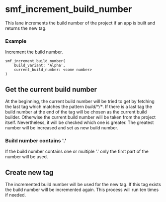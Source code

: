 # smf_increment_build_number

This lane increments the build number of the project if an app is built and returns the new tag.

### Example
Increment the build number.
```
smf_increment_build_number(
    build_variant: 'Alpha',
    current_build_number: <some number>
)
```

## Get the current build number
At the beginning, the current build number will be tried to get by fetching the last tag which matches the pattern *build/\*/\**. If there is a last tag the build number at the end of the tag will be chosen as the current build builder. Otherwise the current build number will be taken from the project itself. Nevertheless, it will be checked which one is greater. The greatest number will be increased and set as new build number.

### Build number contains '.'
If the build number contains one or multiple '.' only the first part of the number will be used.

## Create new tag
The incremented build number will be used for the new tag. If this tag exists the build number will be incremented again. This process will run ten times if needed. 